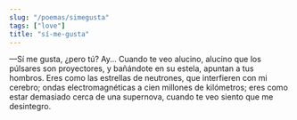```yaml
---
slug: "/poemas/simegusta"
tags: ["love"]
title: "sí-me-gusta"
---
```

—Sí me gusta, ¿pero tú? Ay… Cuando te veo alucino, alucino que los púlsares son proyectores, y bañándote en su estela, apuntan a tus hombros. Eres como las estrellas de neutrones, que interfieren con mi cerebro; ondas electromagnéticas a cien millones de kilómetros; eres como estar demasiado cerca de una supernova, cuando te veo siento que me desintegro.